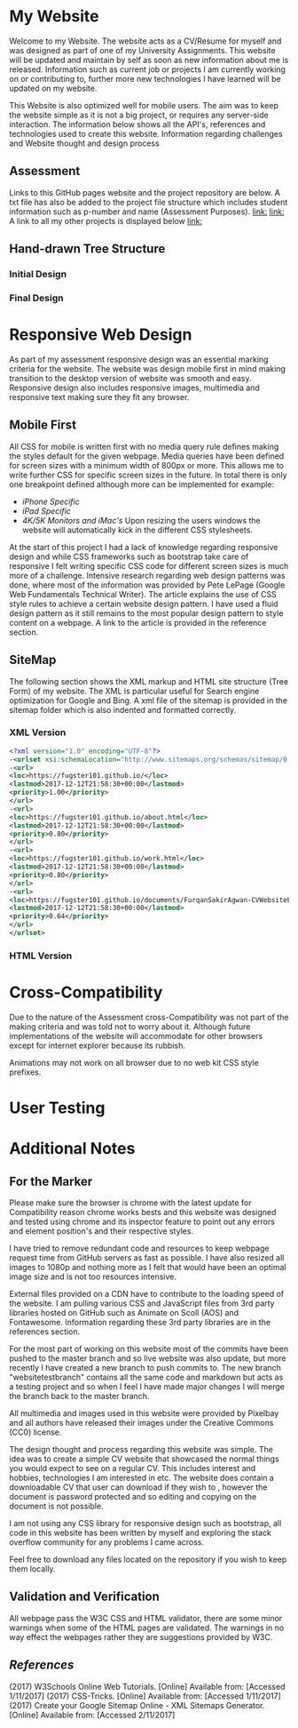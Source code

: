 # My Website
Welcome to my Website. The website acts as a CV/Resume for myself and was designed as part of one of my University Assignments.
This website will be updated and maintain by self as soon as new information about me is released. Information such as current job or projects I am currently working on or contributing to, further more new technologies I have learned will be updated on my website.

This Website is also optimized well for mobile users. The aim was to keep the website simple as it is not a big project, or requires any server-side interaction. The information below shows all the API's, references and technologies used to create this website. Information regarding challenges and Website thought and design process
## Assessment
Links to this GitHub pages website and the project repository are below. A txt file has also be added to the project file structure which includes student information such as p-number and name (Assessment Purposes).
[link:](https://fugster101.github.io/)
[link:](https://github.com/fugster101/fugster101.github.io)
A link to all my other projects is displayed below
[link:](https://github.com/fugster101?tab=repositories)

## Hand-drawn Tree Structure
### Initial Design
### Final Design
# Responsive Web Design
As part of my assessment responsive design was an essential marking criteria for the website. The website was design mobile first in mind making transition to the desktop version of website was smooth and easy. Responsive design also includes responsive images, multimedia and responsive text making sure they fit any browser.
## Mobile First
All CSS for mobile is written first with no media query rule defines making the styles default for the given webpage. Media queries have been defined for screen sizes with a minimum width of 800px or more. This allows me to write further CSS for specific screen sizes in the future. In total there is only one breakpoint defined although more can be implemented for example:
* *iPhone Specific*
* *iPad Specific*
* *4K/5K Monitors and iMac's*
Upon resizing the users windows the website will automatically kick in the different CSS stylesheets.

At the start of this project I had a lack of knowledge regarding responsive design and while CSS frameworks such as bootstrap take care of responsive I felt writing specific CSS code for different screen sizes is much more of a challenge. Intensive research regarding web design patterns was done, where most of the information was provided by Pete LePage (Google Web Fundamentals Technical Writer). The article explains the use of CSS style rules to achieve a certain website design pattern. I have used a fluid design pattern as it still remains to the most popular design pattern to style content on a webpage. A link to the article is provided in the reference section.
## SiteMap
The following section shows the XML markup and HTML site structure (Tree Form) of my website. The XML is particular useful for Search engine optimization for Google and Bing. A xml file of the sitemap is provided in the sitemap folder which is also indented and formatted correctly.
### XML Version
```xml
<?xml version="1.0" encoding="UTF-8"?>
-<urlset xsi:schemaLocation="http://www.sitemaps.org/schemas/sitemap/0.9 http://www.sitemaps.org/schemas/sitemap/0.9/sitemap.xsd" xmlns:xsi="http://www.w3.org/2001/XMLSchema-instance" xmlns="http://www.sitemaps.org/schemas/sitemap/0.9">
-<url>
<loc>https://fugster101.github.io/</loc>
<lastmod>2017-12-12T21:58:30+00:00</lastmod>
<priority>1.00</priority>
</url>
-<url>
<loc>https://fugster101.github.io/about.html</loc>
<lastmod>2017-12-12T21:58:30+00:00</lastmod>
<priority>0.80</priority>
</url>
-<url>
<loc>https://fugster101.github.io/work.html</loc>
<lastmod>2017-12-12T21:58:30+00:00</lastmod>
<priority>0.80</priority>
</url>
-<url>
<loc>https://fugster101.github.io/documents/FurqanSakirAgwan-CVWebsiteEddtion.docx</loc>
<lastmod>2017-12-12T21:58:30+00:00</lastmod>
<priority>0.64</priority>
</url>
</urlset>
```
### HTML Version
# Cross-Compatibility
Due to the nature of the Assessment cross-Compatibility was not part of the making criteria and was told not to worry about it. Although future implementations of the website will accommodate for other browsers except for internet explorer because its rubbish.

Animations may not work on all browser due to no web kit  CSS style prefixes.
# User Testing
# Additional Notes
## For the Marker
Please make sure the browser is chrome with the latest update for Compatibility reason chrome works bests and this website was designed and tested using chrome and its inspector feature to point out any errors and element position's and their respective styles.

I have tried to remove redundant code and resources to keep webpage request time from GitHub servers as fast as possible. I have also resized all images to 1080p and nothing more as I felt that would have been an optimal image size and is not too resources intensive.

External files provided on a CDN have to contribute to the loading speed of the website. I am pulling various CSS and JavaScript files from 3rd party libraries hosted on GitHub such as Animate on Scoll (AOS) and Fontawesome. Information regarding these 3rd party libraries are in the references section.

For the most part of working on this website most of the commits have been pushed to the master branch and so live website was also update, but more recently I have created a new branch to push commits to. The new branch "websitetestbranch" contains all the same code and markdown but acts as a testing project and so when I feel I have made major changes I will merge the branch back to the master branch.

All multimedia and images used in this website were provided by Pixelbay and all authors have released their images under the Creative Commons (CC0) license.

The design thought and process regarding this website was simple. The idea was to create a simple CV website that showcased the normal things you would expect to see on a regular CV. This includes interest and hobbies, technologies I am interested in etc. The website does contain a downloadable CV that user can download if they wish to , however the document is password protected and so editing and copying on the document is not possible.

I am not using any CSS library for responsive design such as bootstrap, all code in this website has been written by myself and exploring the stack overflow community for any problems I came across.

Feel free to download any files located on the repository if you wish to keep them locally.

## Validation and Verification

All webpage pass the W3C CSS and HTML validator, there are some minor warnings when some of the HTML pages are validated. The warnings in no way effect the webpages rather they are suggestions provided by W3C.

## *References*
(2017) W3Schools Online Web Tutorials. [Online] Available from: [](https://www.w3schools.com/) [Accessed 1/11/2017]
(2017) CSS-Tricks. [Online] Available from: [](https://css-tricks.com/) [Accessed 1/11/2017]
(2017) Create your Google Sitemap Online - XML Sitemaps Generator. [Online] Available from: [](https://www.xml-sitemaps.com/) [Accessed 2/11/2017]
